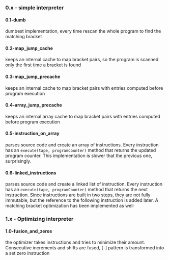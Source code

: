 ### 0.x - simple interpreter

#### 0.1-dumb

dumbest implementation, every time rescan the whole program to find the matching bracket

#### 0.2-map_jump_cache

keeps an internal cache to map bracket pairs, so the program is scanned only the first time a bracket is found

#### 0.3-map_jump_precache

keeps an internal cache to map bracket pairs with entries computed before program execution

#### 0.4-array_jump_precache

keeps an internal array cache to map bracket pairs with entries computed before program execution

#### 0.5-instruction_on_array

parses source code and create an array of instructions. Every instruction has an `execute(tape, programCounter)` method that returns the updated program counter.
This implementation is slower that the previous one, surprisingly.

#### 0.6-linked_instructions
parses source code and create a linked list of instruction. Every instruction has an `execute(tape, programCounter)` method that returns the next instruction.
Since instructions are built in two steps, they are not fully immutable, but the reference to the following instruction is added later.
A matching bracket optimization has been implemented as well

### 1.x - Optimizing interpreter

#### 1.0-fusion_and_zeros
the optimizer takes instructions and tries to minimize their amount.
Consecutive increments and shifts are fused, [-] pattern is transformed into a set zero instruction